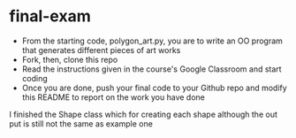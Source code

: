 # final-exam
- From the starting code, polygon_art.py, you are to write an OO program that generates different pieces of art works
- Fork, then, clone this repo
- Read the instructions given in the course's Google Classroom and start coding
- Once you are done, push your final code to your Github repo and modify this README to report on the work you have done


I finished the Shape class which for creating each shape although the out put is still not the same as example one
